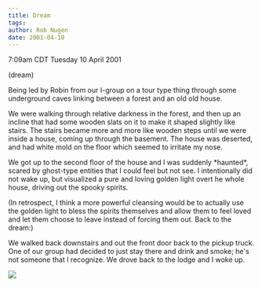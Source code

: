 ```yaml
---
title: Dream
tags: 
author: Rob Nugen
date: 2001-04-10
---
```


<title>Dream</title>
<p class=date>7:09am CDT Tuesday 10 April 2001</p>
<p class=note>(dream)</p>

<p class=dream>Being led by Robin from our I-group on a tour type
thing through some underground caves linking between a forest and an
old old house.</p>

<p class=dream>We were walking through relative darkness in the
forest, and then up an incline that had some wooden slats on it to
make it shaped slightly like stairs.  The stairs became more and more
like wooden steps until we were inside a house, coming up through the
basement.  The house was deserted, and had white mold on the floor
which seemed to irritate my nose.</p>

<p class=dream>We got up to the second floor of the house and I was
suddenly *haunted*, scared by ghost-type entities that I could feel
but not see.  I intentionally did not wake up, but visualized a pure
and loving golden light overt he whole house, driving out the spooky
spirits.</p>

<p>(In retrospect, I think a more powerful cleansing would be to
actually use the golden light to bless the spirits themselves and
allow them to feel loved and let them choose to leave instead of
forcing them out. Back to the dream:)</p>

<p class=dream>We walked back downstairs and out the front door back
to the pickup truck.  One of our group had decided to just stay there
and drink and smoke; he's not someone that I recognize.  We drove back
to the lodge and I woke up.</p>

<p><img src='/images/rob/wL-ROB.gif'/></p>

